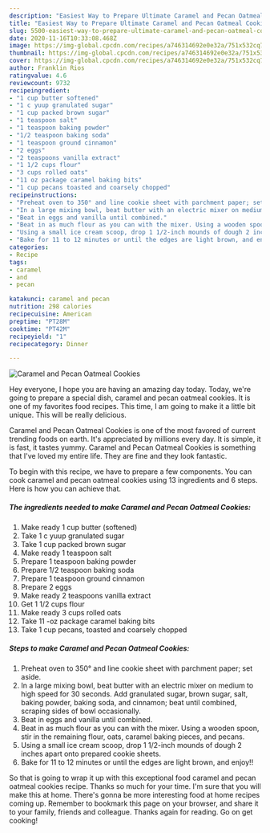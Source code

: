 ```yaml
---
description: "Easiest Way to Prepare Ultimate Caramel and Pecan Oatmeal Cookies"
title: "Easiest Way to Prepare Ultimate Caramel and Pecan Oatmeal Cookies"
slug: 5500-easiest-way-to-prepare-ultimate-caramel-and-pecan-oatmeal-cookies
date: 2020-11-16T10:33:08.468Z
image: https://img-global.cpcdn.com/recipes/a746314692e0e32a/751x532cq70/caramel-and-pecan-oatmeal-cookies-recipe-main-photo.jpg
thumbnail: https://img-global.cpcdn.com/recipes/a746314692e0e32a/751x532cq70/caramel-and-pecan-oatmeal-cookies-recipe-main-photo.jpg
cover: https://img-global.cpcdn.com/recipes/a746314692e0e32a/751x532cq70/caramel-and-pecan-oatmeal-cookies-recipe-main-photo.jpg
author: Franklin Rios
ratingvalue: 4.6
reviewcount: 9732
recipeingredient:
- "1 cup butter softened"
- "1 c yuup granulated sugar"
- "1 cup packed brown sugar"
- "1 teaspoon salt"
- "1 teaspoon baking powder"
- "1/2 teaspoon baking soda"
- "1 teaspoon ground cinnamon"
- "2 eggs"
- "2 teaspoons vanilla extract"
- "1 1/2 cups flour"
- "3 cups rolled oats"
- "11 oz package caramel baking bits"
- "1 cup pecans toasted and coarsely chopped"
recipeinstructions:
- "Preheat oven to 350° and line cookie sheet with parchment paper; set aside."
- "In a large mixing bowl, beat butter with an electric mixer on medium to high speed for 30 seconds. Add granulated sugar, brown sugar, salt, baking powder, baking soda, and cinnamon; beat until combined, scraping sides of bowl occasionally."
- "Beat in eggs and vanilla until combined."
- "Beat in as much flour as you can with the mixer. Using a wooden spoon, stir in the remaining flour, oats, caramel baking pieces, and pecans."
- "Using a small ice cream scoop, drop 1 1/2-inch mounds of dough 2 inches apart onto prepared cookie sheets."
- "Bake for 11 to 12 minutes or until the edges are light brown, and enjoy!!"
categories:
- Recipe
tags:
- caramel
- and
- pecan

katakunci: caramel and pecan 
nutrition: 298 calories
recipecuisine: American
preptime: "PT28M"
cooktime: "PT42M"
recipeyield: "1"
recipecategory: Dinner

---
```



![Caramel and Pecan Oatmeal Cookies](https://img-global.cpcdn.com/recipes/a746314692e0e32a/751x532cq70/caramel-and-pecan-oatmeal-cookies-recipe-main-photo.jpg)

Hey everyone, I hope you are having an amazing day today. Today, we're going to prepare a special dish, caramel and pecan oatmeal cookies. It is one of my favorites food recipes. This time, I am going to make it a little bit unique. This will be really delicious.

Caramel and Pecan Oatmeal Cookies is one of the most favored of current trending foods on earth. It's appreciated by millions every day. It is simple, it is fast, it tastes yummy. Caramel and Pecan Oatmeal Cookies is something that I've loved my entire life. They are fine and they look fantastic.




To begin with this recipe, we have to prepare a few components. You can cook caramel and pecan oatmeal cookies using 13 ingredients and 6 steps. Here is how you can achieve that.

<!--inarticleads1-->

##### The ingredients needed to make Caramel and Pecan Oatmeal Cookies:

1. Make ready 1 cup butter (softened)
1. Take 1 c yuup granulated sugar
1. Take 1 cup packed brown sugar
1. Make ready 1 teaspoon salt
1. Prepare 1 teaspoon baking powder
1. Prepare 1/2 teaspoon baking soda
1. Prepare 1 teaspoon ground cinnamon
1. Prepare 2 eggs
1. Make ready 2 teaspoons vanilla extract
1. Get 1 1/2 cups flour
1. Make ready 3 cups rolled oats
1. Take 11 -oz package caramel baking bits
1. Take 1 cup pecans, toasted and coarsely chopped




<!--inarticleads2-->

##### Steps to make Caramel and Pecan Oatmeal Cookies:

1. Preheat oven to 350° and line cookie sheet with parchment paper; set aside.
1. In a large mixing bowl, beat butter with an electric mixer on medium to high speed for 30 seconds. Add granulated sugar, brown sugar, salt, baking powder, baking soda, and cinnamon; beat until combined, scraping sides of bowl occasionally.
1. Beat in eggs and vanilla until combined.
1. Beat in as much flour as you can with the mixer. Using a wooden spoon, stir in the remaining flour, oats, caramel baking pieces, and pecans.
1. Using a small ice cream scoop, drop 1 1/2-inch mounds of dough 2 inches apart onto prepared cookie sheets.
1. Bake for 11 to 12 minutes or until the edges are light brown, and enjoy!!




So that is going to wrap it up with this exceptional food caramel and pecan oatmeal cookies recipe. Thanks so much for your time. I'm sure that you will make this at home. There's gonna be more interesting food at home recipes coming up. Remember to bookmark this page on your browser, and share it to your family, friends and colleague. Thanks again for reading. Go on get cooking!
